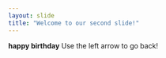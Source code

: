 ```yaml
---
layout: slide
title: "Welcome to our second slide!"
---
```

**happy birthday**
Use the left arrow to go back!
